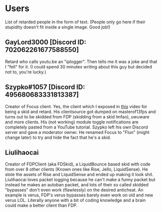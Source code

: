 # Users
List of retarded people in the form of text. (People only go here if their stupidity doesn't fit inside a single image. Good job!)

## GayLord3000 [Discord ID: 702062261677588550]
Retard who calls youtu.be an "iplogger". Then tells me it was a joke and that I "fell" for it. (I could spend 30 minutes writing about this guy but decided not to, you're lucky.)
## Szypko#1057 [Discord ID: 495680683331813387]
Creator of Focus client. Yes, the client which I exposed in [this](https://youtu.be/bFTdaSgezlk) video for being a skid and retard. His clientsource got dumped on masterof13fps and turns out to be skidded from FDP (skidding from a skid lmfao), uwuware and more clients. His (not working) module toggle notifications are completely pasted from a YouTube tutorial. Szypko left his own Discord server and gave a moderator owner. He renamed Focus to "Flun" (might change later) to try and hide the fact that he's a skid.
## Liulihaocai
Creator of FDPClient (aka FDSkid), a LiquidBounce based skid with code from over 8 other clients (Known ones like Rise, Jello, LiquidSense). He stole the assets of Rise and LiquidSense and ended up making it look shit. Liulihaocai loves packet logging because he can't make a funny packet but instead he makes an autoban packet, and lots of their so called skidded "bypasses" don't even work (flawlessly) on the desired anticheat. An example is verus, FDP's verus bypasses barely even work on old and new verus LOL. Literally anyone with a bit of coding knowledge and a brain could make a better client than FDP. 
